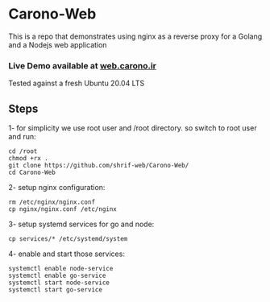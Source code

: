 # Carono-Web
This is a repo that demonstrates using nginx as a reverse proxy for a Golang and a Nodejs web application

### Live Demo available at [web.carono.ir](http://web.carono.ir)

Tested against a fresh Ubuntu 20.04 LTS 
## Steps
1- for simplicity we use root user and /root directory. so switch to root user and run:
```
cd /root
chmod +rx .
git clone https://github.com/shrif-web/Carono-Web/
cd Carono-Web
```
2- setup nginx configuration:
```
rm /etc/nginx/nginx.conf
cp nginx/nginx.conf /etc/nginx
```
3- setup systemd services for go and node:
```
cp services/* /etc/systemd/system
```

4- enable and start those services:
```
systemctl enable node-service
systemctl enable go-service
systemctl start node-service
systemctl start go-service
```
